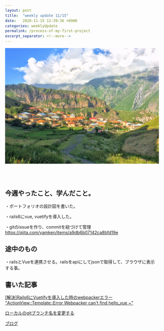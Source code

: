 ```yaml
---
layout: post
title:  "weekly update 11/15"
date:   2020-11-15 12:39:36 +0900
categories: weeklyUpdate
permalink: /process-of-my-first-project
excerpt_separator: <!--more-->
---
```

![image here](/assets/img/one.jpeg)

<!--more-->
<br><br>


## 今週やったこと、学んだこと。

・ポートフォリオの設計図を書いた。<br>

・rails6にvue, vuetifyを導入した。<br>

・gitのissueを作り、commitを紐づけて管理
https://qiita.com/yamken/items/a9db6b07142ca8bfd19e <br>


## 途中のもの

・railsとVueを連携させる。railsをapiにしてjsonで取得して、ブラウザに表示する事。




## 書いた記事
[[解決]Rails6にVuetifyを導入した時のwebpackerエラー "ActionView::Template::Error Webpacker can't find hello_vue ~"](https://qiita.com/kazumawada/items/057dade3845da4381b8c)<br>

[ローカルのgitブランチ名を変更する](https://qiita.com/kazumawada/items/c0086af55f5d9a4e3783)


[ブログ](https://kaz08.blogspot.com/2020/11/50.html)
